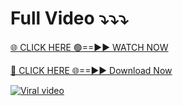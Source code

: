 # Full Video ⤵️⤵️⤵️

[🌐 CLICK HERE 🟢==►► WATCH NOW](https://terabox.com/s/1tzW0WT8OuhL0AR8WpvmqIg)

[🔴 CLICK HERE 🌐==►► Download Now](https://terabox.com/s/1tzW0WT8OuhL0AR8WpvmqIg)

[![Viral video](https://i.imgur.com/dJHk4Zq.gif)](https://terabox.com/s/1tzW0WT8OuhL0AR8WpvmqIg)